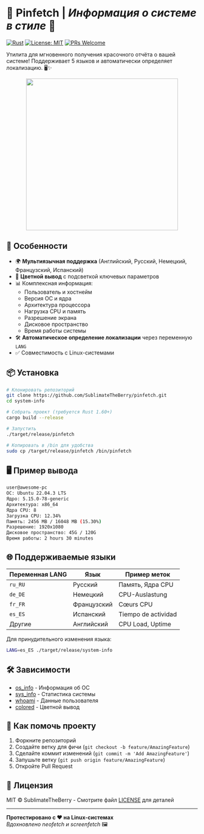 # 🌟 Pinfetch | _Информация о системе в стиле_ 🌈

[![Rust](https://img.shields.io/badge/Rust-1.60%2B-orange?logo=rust)](https://www.rust-lang.org)
[![License: MIT](https://img.shields.io/badge/License-MIT-blue.svg)](https://opensource.org/licenses/MIT)
[![PRs Welcome](https://img.shields.io/badge/PRs-welcome-brightgreen.svg)](https://github.com/yourusername/system-info/pulls)

Утилита для мгновенного получения красочного отчёта о вашей системе! Поддерживает 5 языков и автоматически определяет локализацию. 🖥️✨

<div align="center">
  <img src="https://media4.giphy.com/media/v1.Y2lkPTc5MGI3NjExazF3aW56endnMzRvd2U0MHVxbXMxamRpd3BvZGdmbndlMG56bzlrOCZlcD12MV9pbnRlcm5hbF9naWZfYnlfaWQmY3Q9Zw/jBOOXxSJfG8kqMxT11/giphy.gif" width="400">
</div>

## 🚀 Особенности

- 🌍 **Мультиязычная поддержка** (Английский, Русский, Немецкий, Французский, Испанский)
- 🎨 **Цветной вывод** с подсветкой ключевых параметров
- 📊 Комплексная информация:
  - Пользователь и хостнейм
  - Версия ОС и ядра
  - Архитектура процессора
  - Нагрузка CPU и память
  - Разрешение экрана
  - Дисковое пространство
  - Время работы системы
- 🛠️ **Автоматическое определение локализации** через переменную `LANG`
- ✅ Совместимость с Linux-системами

## 📦 Установка

```bash
# Клонировать репозиторий
git clone https://github.com/SublimateTheBerry/pinfetch.git
cd system-info

# Собрать проект (требуется Rust 1.60+)
cargo build --release

# Запустить
./target/release/pinfetch

# Копировать в /bin для удобства
sudo cp /target/release/pinfetch /bin/pinfetch
```

## 🖥️ Пример вывода

```bash
user@awesome-pc
ОС: Ubuntu 22.04.3 LTS
Ядро: 5.15.0-78-generic
Архитектура: x86_64
Ядра CPU: 8
Загрузка CPU: 12.34%
Память: 2456 MB / 16048 MB (15.30%)
Разрешение: 1920x1080
Дисковое пространство: 45G / 120G
Время работы: 2 hours 30 minutes
```

## 🌐 Поддерживаемые языки

| Переменная LANG | Язык       | Пример меток          |
|-----------------|------------|-----------------------|
| `ru_RU`         | Русский    | Память, Ядра CPU      |
| `de_DE`         | Немецкий   | CPU-Auslastung        |
| `fr_FR`         | Французский| Cœurs CPU             |
| `es_ES`         | Испанский  | Tiempo de actividad   |
| Другие          | Английский | CPU Load, Uptime      |

Для принудительного изменения языка:
```bash
LANG=es_ES ./target/release/system-info
```

## 🛠️ Зависимости

- [os_info](https://crates.io/crates/os_info) - Информация об ОС
- [sys_info](https://crates.io/crates/sys_info) - Статистика системы
- [whoami](https://crates.io/crates/whoami) - Данные пользователя
- [colored](https://crates.io/crates/colored) - Цветной вывод

## 🤝 Как помочь проекту

1. Форкните репозиторий
2. Создайте ветку для фичи (`git checkout -b feature/AmazingFeature`)
3. Сделайте коммит изменений (`git commit -m 'Add AmazingFeature'`)
4. Запушьте ветку (`git push origin feature/AmazingFeature`)
5. Откройте Pull Request

## 📜 Лицензия

MIT © SublimateTheBerry - Смотрите файл [LICENSE](LICENSE) для деталей

---

**Протестировано с ❤️ на Linux-системах**  
_Вдохновлено neofetch и screenfetch_ 🖼️
